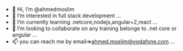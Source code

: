 - 👋 Hi, I’m @ahmedmoslim
- 👀 I’m interested in full stack development ...
- 🌱 I’m currently learning .netcore,nodejs,angular+2,react ...
- 💞️ I’m looking to collaborate on any training belonge to .net core or angular  ...
- 📫  you can reach me by email=>ahmed.moslim@vodafone.com ...

<!---
ahmedmoslim/ahmedmoslim is a ✨ special ✨ repository because its `README.md` (this file) appears on your GitHub profile.
You can click the Preview link to take a look at your changes.
--->
